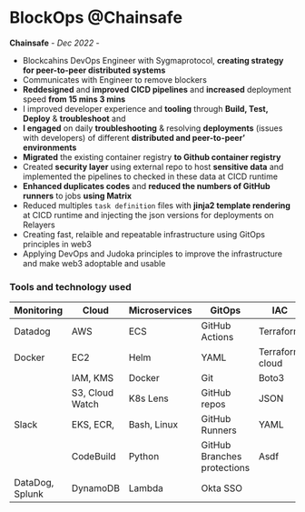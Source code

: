 # BlockOps @Chainsafe

**Chainsafe** - *Dec 2022 -*

- Blockcahins DevOps Engineer with Sygmaprotocol, **creating strategy for peer-to-peer distributed systems**
- Communicates with Engineer to remove blockers
- **Reddesigned** and **improved CICD pipelines** and **increased** deployment speed **from 15 mins 3 mins**
- I improved developer experience and **tooling** through **Build, Test, Deploy** & **troubleshoot** and 
- **I engaged** on daily **troubleshooting** & resolving **deployments** (issues with developers) of different **distributed and peer-to-peer’ environments**
- **Migrated** the existing container registry **to Github container registry**
- Created **security layer** using external repo to host **sensitive data** and implemented the pipelines to checked in these data at CICD runtime
- **Enhanced duplicates codes** and **reduced the numbers of GitHub runners** to jobs **using Matrix**
- Reduced multiples `task definition` files with **jinja2 template rendering** at CICD runtime and injecting the json versions for deployments on Relayers
- Creating fast, relaible and repeatable infrastructure using GitOps principles in web3
- Applying DevOps and Judoka principles to improve the infrastructure and make web3 adoptable and usable 

### **Tools and technology used**

Monitoring            | Cloud          | Microservices  | GitOps         | IAC            | Collaboration
----------------|----------------|----------------|----------------|----------------|----------------
Datadog          | AWS            | ECS            | GitHub Actions | Terraform      | Zenhub
Docker          | EC2            |   Helm         | YAML           | Terraform cloud       | Slack
          | IAM, KMS       | Docker         | Git            |  Boto3         | Sprint
          | S3, Cloud Watch| K8s Lens       | GitHub repos   | JSON           | Kanban
Slack           | EKS, ECR,  | Bash, Linux    | GitHub Runners | YAML           | 
       | CodeBuild      | Python         | GitHub Branches protections|Asdf| Zoom
 DataDog, Splunk| DynamoDB       | Lambda         | Okta SSO       |                | 
